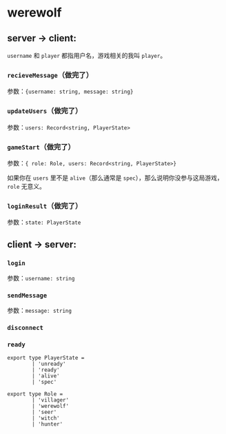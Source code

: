 # werewolf

## server -> client:

`username` 和 `player` 都指用户名，游戏相关的我叫 `player`。


### `recieveMessage`（做完了）

参数：`{username: string, message: string}`

### `updateUsers`（做完了）

参数：`users: Record<string, PlayerState>`

### `gameStart`（做完了）

参数：`{ role: Role, users: Record<string, PlayerState>}`

如果你在 `users` 里不是 `alive`（那么通常是 `spec`），那么说明你没参与这局游戏，`role` 无意义。

### `loginResult`（做完了）

参数：`state: PlayerState`

## client -> server:

### `login`

参数：`username: string`

### `sendMessage`

参数：`message: string`

### `disconnect`

### `ready`

```
export type PlayerState = 
        | 'unready'
        | 'ready'
        | 'alive'
        | 'spec'

export type Role =
        | 'villager'
        | 'werewolf'
        | 'seer'
        | 'witch'
        | 'hunter'
```